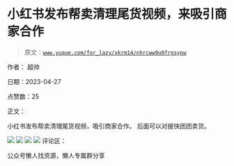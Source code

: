 # 小红书发布帮卖清理尾货视频，来吸引商家合作

> 原文：[`www.yuque.com/for_lazy/xkrm14/nhrcww9u0frgsypw`](https://www.yuque.com/for_lazy/xkrm14/nhrcww9u0frgsypw)



作者： 超帅



日期：2023-04-27



点赞数：25



正文：



小红书发布帮卖清理尾货视频，吸引商家合作。 后面可以对接快团团卖货。



![](img/1017742416426bd5287aa220b405a011.png)  <ne-p id="u320fc0ce" data-lake-id="u320fc0ce">![](img/0de3f2eabe243c253301af141b60f9ee.png)  <ne-p id="ue0184958" data-lake-id="ue0184958">![](img/e86abb6036e8a0480b835045ab4eabcd.png)  <ne-p id="u31720c6e" data-lake-id="u31720c6e">![](img/7f17751976efb2e6a735ad6d4a31be01.png)  <ne-p id="u2650fbd8" data-lake-id="u2650fbd8">评论区：



公众号懒人找资源，懒人专属群分享

</ne-p></ne-p></ne-p></ne-p>